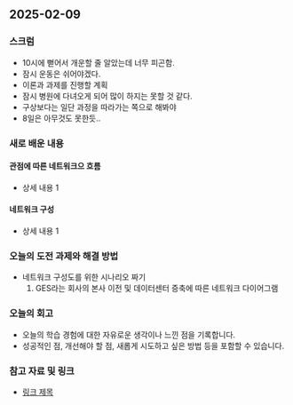 ## 2025-02-09

### 스크럼
- 10시에 뻗어서 개운할 줄 알았는데 너무 피곤함.
- 잠시 운동은 쉬어야겠다.
- 이론과 과제를 진행할 계획
- 잠시 병원에 다녀오게 되어 많이 하지는 못할 것 같다.
- 구상보다는 일단 과정을 따라가는 쪽으로 해봐야
- 8일은 아무것도 못한듯..

### 새로 배운 내용
#### 관점에 따른 네트워크으 흐름
- 상세 내용 1

#### 네트워크 구성
- 상세 내용 1

### 오늘의 도전 과제와 해결 방법
- 네트워크 구성도를 위한 시나리오 짜기
    1. GES라는 회사의 본사 이전 및 데이터센터 증축에 따른 네트워크 다이어그램


### 오늘의 회고
- 오늘의 학습 경험에 대한 자유로운 생각이나 느낀 점을 기록합니다.
- 성공적인 점, 개선해야 할 점, 새롭게 시도하고 싶은 방법 등을 포함할 수 있습니다.

### 참고 자료 및 링크
- [링크 제목](URL)